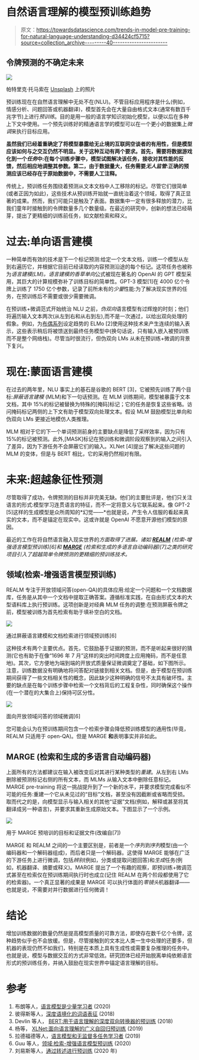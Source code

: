 # 自然语言理解的模型预训练趋势

> 原文：<https://towardsdatascience.com/trends-in-model-pre-training-for-natural-language-understanding-d34424cf5715?source=collection_archive---------40----------------------->

## 令牌预测的不确定未来

![](img/9a2906c7c13183196143e68461cb444e.png)

帕特里克·托马索在 [Unsplash](https://unsplash.com?utm_source=medium&utm_medium=referral) 上的照片

预训练现在在自然语言理解中无处不在(NLU)。不管目标应用程序是什么(例如，情感分析、问题回答或机器翻译)，模型首先会在大量自由格式文本(通常有数百千兆字节)上进行*预训练*。目的是用一般的语言学知识初始化模型，以便以后在多种上下文中使用。一个预先训练好的精通语言学的模型可以在一个更小的数据集上*微调*来执行目标应用。

**虽然我们已经着重确定了将模型暴露给无止境的互联网空谈者的有用性，但是模型应该如何与之交互仍然不明显。关于这种互动有两个要求。首先，需要将数据游戏化到一个*任务*中:在每个训练步骤中，模型试图解决该任务，接收对其性能的反馈，然后相应地调整其参数。第二，由于数据量大，任务需要*无人监管*:正确的预测应该已经存在于原始数据中，不需要人工注释。**

传统上，预训练任务围绕着预测从文本文档中人工移除的标记。尽管它们很简单(或者正因为如此)，这些技术从预训练开始就一直统治着这个领域，取得了真正显著的成果。然而，我们可能只是触及了表面。数据集中一定有很多释放的潜力，比我们童年时接触到的令牌数量多几个数量级。在最近的研究中，创新的想法已经萌芽，提出了更精细的训练前任务，如文献检索和释义。

# 过去:单向语言建模

一种简单而有效的技术是下一个标记预测:给定一个文本文档，训练一个模型从左到右遍历它，并根据它目前已经读取的内容预测沿途的每个标记。这项任务也被称为*语言建模(LM)。*语言建模的香草*单向*公式被现在著名的 OpenAI 的 GPT 模型采用，其巨大的计算规模弥补了训练目标的简单性。GPT-3 模型[1]在 4000 亿个令牌上训练了 1750 亿个参数，记录了前所未有的*少量*性能:为了解决现实世界的任务，在预训练后不需要或很少需要微调。

在预训练+微调范式开始统治 NLU 之前，*伪双向*语言模型有过辉煌的时刻；他们将遍历输入文本两次(从左到右和从右到左),而不是一次通过，以给出双向处理的假象。例如，为[布偶系列](https://www.theverge.com/2019/12/11/20993407/ai-language-models-muppets-sesame-street-muppetware-elmo-bert-ernie)设定趋势的 ELMo [2]使用这种技术来产生连续的输入表示，这些表示稍后将被馈送到最终任务模型中(换句话说，只有输入嵌入被预训练而不是整个网络栈)。尽管当时很流行，但伪双向 LMs 从未在预训练+微调的背景下复兴。

# 现在:蒙面语言建模

在过去的两年里，NLU 事实上的基石是谷歌的 BERT [3]，它被预先训练了两个目标:*屏蔽语言建模* (MLM)和下一句话预测。在 MLM 训练期间，模型被暴露于文本文档，其中 15%的标记被替换为特殊的[掩码]标记；它的任务是恢复这些省略。访问掩码标记两侧的上下文有助于模型双向处理文本。假设 MLM 鼓励模型比单向和伪双向 LMs 更接近地模仿人类推理。

MLM 相对于它的下一个单词预测前身的主要缺点是降低了采样效率，因为只有 15%的标记被预测。此外,[MASK]标记在预训练和微调阶段观察到的输入之间引入了差异，因为下游任务不会屏蔽它们的输入。XLNet [4]提出了解决这些问题的 MLM 的变体，但是与 BERT 相比，它的采用仍然相对有限。

# 未来:超越象征性预测

尽管取得了成功，令牌预测的目标并非完美无缺。他们的主要批评是，他们只关注语言的形式:模型学习连贯语言的特征，而不一定将意义与它联系起来。像 GPT-2 [5]这样的生成模型是众所周知的*幻觉——*也就是说，产生令人信服的看起来真实的文本，而不是锚定在现实中。这或许就是 OpenAI 不愿意开源他们模型的原因。

最近的工作在将自然语言融入现实世界的*方面取得了进展。诸如 [**REALM**](https://arxiv.org/abs/2002.08909) (检索-增强语言模型预训练)[6]和 [**MARGE**](https://arxiv.org/pdf/2006.15020.pdf) (检索和生成的多语言自动编码器)[7]之类的研究项目引入了超越简单令牌预测的更精细的预训练技术。*

## **领域**(检索-增强语言模型预训练)

REALM 专注于开放领域问答(open-QA)的具体应用:给定一个问题和一个文档数据库，任务是从其中一个文档中提取正确答案。遵循标准实践，在自由形式文本的大型语料库上执行预训练。这项创新是对经典 MLM 任务的调整:在预测屏蔽令牌之前，模型被训练为首先检索有助于填补空白的文档。

![](img/12d4763217a7559ab41b071d372bad31.png)

通过屏蔽语言建模和文档检索进行领域预训练[6]

这种技术有两个主要优点。首先，它鼓励基于证据的预测，而不是听起来很好的猜测(它也有助于在像“1696 年 7 月”这样的突出时间跨度上应用掩码，而不是任意地)。其次，它方便地为端到端的开放式质量保证微调奠定了基础，如下图所示。注意，训练数据没有明确地将问答配对链接到相关文档。但是，由于模型在预训练期间获得了一些文档相关性的概念，因此缺少这种明确的信号不太具有破坏性。主要的缺点是在每个训练步骤中检索一个文档背后的工程复杂性，同时确保这个操作(在一个潜在的大集合上)保持可区分性。

![](img/60315e0448b142b16eb78587ec42e7d0.png)

面向开放领域问答的领域微调[6]

您可能会认为在预训练期间包含一个检索步骤会降低预训练模型的通用性(毕竟，REALM 只适用于 open-QA)。但是 MARGE **和**表明事实并非如此。

## **MARGE** (检索和生成的多语言自动编码器)

上面所有的方法都建议在输入被改变后对其进行某种类型的*重建*。从左到右 LMs 删除被预测标记右侧的所有文本，而 MLMs 从输入文本中删除任意标记。MARGE pre-training 将这一挑战提升到了一个新的水平，并要求模型完成看似不可能的任务:重建一个它从未见过的“目标”文档，甚至没有因截断或省略而受损。取而代之的是，向模型显示与输入相关的其他“证据”文档(例如，解释或甚至将其翻译成另一种语言)，并要求其重新生成原始文本。下图显示了一个示例。

![](img/c35247efcbaeebd8238ee9f2cafba9a9.png)

用于 MARGE 预培训的目标和证据文件(改编自[7])

MARGE 和 REALM 之间的一个主要区别是，前者是一个*序列到序列*模型(由一个编码器和一个解码器组成)，而后者只是一个解码器。这使得 MARGE 能够在广泛的下游任务上进行微调，包括*辨别*(例如，分类或提取问题回答)和*生成*任务(例如，机器翻译、摘要或释义)。MARGE 提出了一个有趣的观察，即预训练+微调范式甚至在检索仅在预训练期间执行时也成立(记住 REALM 在两个阶段都使用了它的检索器)。一个真正显著的成果是 MARGE 可以执行体面的*零镜头*机器翻译——也就是说，不需要对并行数据进行任何微调！

# 结论

增加训练数据的数量仍然是提高模型质量的可靠方法，即使存在数千亿个令牌，这种趋势似乎也不会放缓。但是，尽管接触到的文本比人类一生中处理的还要多，但机器的表现仍然不如我们，特别是在本质上具有生成性或需要复杂推理的任务中。也就是说，模型与数据交互的方式非常低效。研究团体已经开始脱离单纯依赖语言形式的预训练任务，并纳入鼓励在现实世界中锚定语言理解的目标。

# 参考

1.  布朗等人，[语言模型是少量学习者](https://arxiv.org/abs/2005.14165) (2020)
2.  彼得斯等人，[深度语境化的词语表征](https://arxiv.org/abs/1802.05365) (2018)
3.  Devlin 等人， [BERT:用于语言理解的深度双向转换器的预训练](https://arxiv.org/abs/1810.04805) (2018)
4.  杨等， [XLNet:面向语言理解的广义自回归预训练](https://arxiv.org/abs/1906.08237) (2019)
5.  拉德福德等人，[语言模型和无监督多任务学习者](https://cdn.openai.com/better-language-models/language_models_are_unsupervised_multitask_learners.pdf) (2019)
6.  Guu 等人，[领域:检索-增强语言模型预训练](https://arxiv.org/abs/2002.08909) (2020)
7.  刘易斯等人，[通过转述进行预训练](https://arxiv.org/abs/2006.15020) (2020 年)